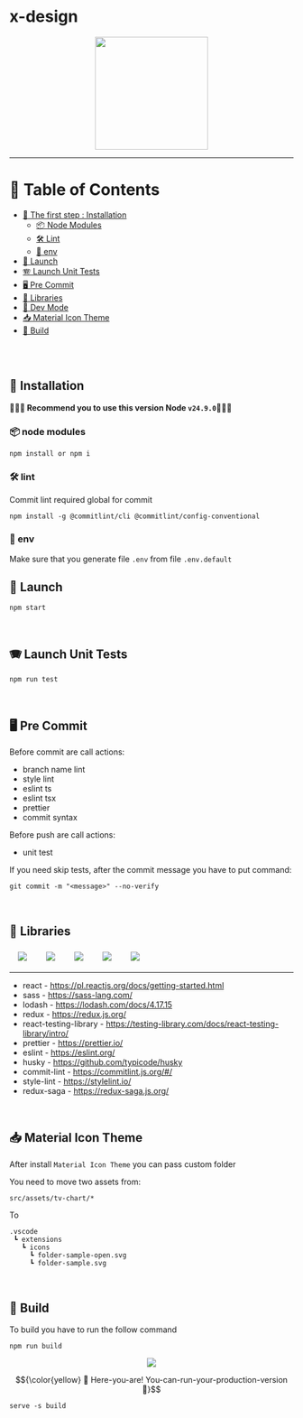 # x-design

<p align="center">
  <img height="200" src="src/assets/images/app-initializer/logo--dark.svg" width="200">
</p>

---

# 📖 Table of Contents

- [📌 The first step : Installation](#Installation)
  - [📦 Node Modules ](#node-modules)
  - [🛠️ Lint ](#lint)
  - [🌲 env ](#env)
- [🚀 Launch](#Launch)
- [🪗 Launch Unit Tests](#Launch-Unit-Tests)
- [🖥️ Pre Commit](#Pre-Commit)
- [📖 Libraries](#Libraries)
- [🎹 Dev Mode](#Dev-Mode)
- [📥 Material Icon Theme](#Material-Icon-Theme)
- [🚧 Build](#Build)

<br />
<br />

## 📌 Installation

🚨🚨🚨<b> Recommend you to use this version Node `v24.9.0`</b>🚨🚨🚨

### 📦 node modules

```
npm install or npm i
```

### 🛠️ lint

Commit lint required global for commit

```
npm install -g @commitlint/cli @commitlint/config-conventional
```

### 🌲 env

Make sure that you generate file `.env` from file `.env.default`

## 🚀 Launch

```
npm start
```

<br />

## 🪗 Launch Unit Tests

```
npm run test
```

<br />

## 🖥️ Pre Commit

Before commit are call actions:

- branch name lint
- style lint
- eslint ts
- eslint tsx
- prettier
- commit syntax

Before push are call actions:

- unit test

If you need skip tests, after the commit message you have to put command:

```
git commit -m "<message>" --no-verify
```

<br />

## 📖 Libraries

<div>
  <img src="readme-assets/react.svg" style="vertical-align:top; margin:6px 15px;">
  <img src="readme-assets/css3.svg" style="vertical-align:top; margin:6px 15px;">
  <img src="readme-assets/html.svg" style="vertical-align:top; margin:6px 15px;">
  <img src="readme-assets/sass.svg" style="vertical-align:top; margin:6px 15px;">
  <img src="readme-assets/visualstudio-code.svg" style="vertical-align:top; margin:6px 15px;">
</div>

---

- react - https://pl.reactjs.org/docs/getting-started.html
- sass - https://sass-lang.com/
- lodash - https://lodash.com/docs/4.17.15
- redux - https://redux.js.org/
- react-testing-library - https://testing-library.com/docs/react-testing-library/intro/
- prettier - https://prettier.io/
- eslint - https://eslint.org/
- husky - https://github.com/typicode/husky
- commit-lint - https://commitlint.js.org/#/
- style-lint - https://stylelint.io/
- redux-saga - https://redux-saga.js.org/

<br />

## 📥 Material Icon Theme

After install `Material Icon Theme` you can pass custom folder

You need to move two assets from:

```
src/assets/tv-chart/*
```

To

```
.vscode
 ┗ extensions
   ┗ icons
     ┗ folder-sample-open.svg
     ┗ folder-sample.svg
```

<br />

## 🚧 Build

To build you have to run the follow command

```
npm run build
```

<p align="center">
  <img src="readme-assets/webpack.gif">
</p>

$${\color{yellow} 🙌 Here-you-are! You-can-run-your-production-version 🙌}$$

```
serve -s build
```

